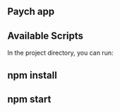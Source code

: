 ## Paych app
## Available Scripts

In the project directory, you can run:

## npm install
## npm start
